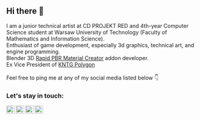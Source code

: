 ## Hi there 👋


I am a junior technical artist at CD PROJEKT RED and 4th-year Computer Science student at Warsaw University of Technology (Faculty of Mathematics and Information Science). <br/>
Enthusiast of game development, especially 3d graphics, technical art, and engine programming. <br/>
Blender 3D [Rapid PBR Material Creator] addon developer. <br/>
Ex Vice President of [KNTG Polygon] <br/><br/>
Feel free to ping me at any of my social media listed below 👇 <br/>

### Let's stay in touch:
<!--
[<img align="left" alt="mattszymonski" width="22px" src="https://raw.githubusercontent.com/iconic/open-iconic/master/svg/globe.svg" />][website]
-->
[<img align="left" alt="mattszymonski | Twitter" width="22px" src="https://cdn.jsdelivr.net/npm/simple-icons@v3/icons/twitter.svg" />][twitter]
[<img align="left" alt="mattszymonski | LinkedIn" width="22px" src="https://cdn.jsdelivr.net/npm/simple-icons@v3/icons/linkedin.svg" />][linkedin]
[<img align="left" alt="mattszymonski | YouTube" width="22px" src="https://cdn.jsdelivr.net/npm/simple-icons@v3/icons/youtube.svg" />][youtube]
[<img align="left" alt="mattszymonski | ArtStation" width="22px" src="https://cdn.jsdelivr.net/npm/simple-icons@v3/icons/artstation.svg" />][artstation]



<!--
[website]: https://helloroman.com
-->
[twitter]: https://twitter.com/MattSzymonski
[linkedin]: https://www.linkedin.com/in/mateusz-szymo%C5%84ski-0885b420b/
[youtube]: https://www.youtube.com/channel/UCda5NWZtWc-KaKcV2uK8QMQ
[artstation]: https://www.artstation.com/mattszymonski
[KNTG Polygon]: https://kntgpolygon.pl/
[Rapid Pbr Material Creator]: https://blendermarket.com/products/RapidPBRMaterialCreator
